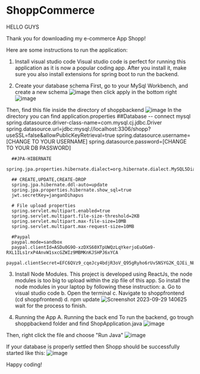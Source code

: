 # ShoppCommerce
HELLO GUYS

Thank you for downloading my e-commerce App Shopp!

Here are some instructions to run the application:

1. Install visual studio code
Visual studio code is perfect for running this application as it is now a popular coding app.
After you install it, make sure you also install extensions for spring boot to run the backend.

2. Create your database schema
First, go to your MySql Workbench, and create a new schema
![image](https://github.com/xernomm/ShoppCommerce/assets/137773855/b60a1220-d8de-4ff1-8214-0147bfa67b1b)
then click apply in the bottom right
![image](https://github.com/xernomm/ShoppCommerce/assets/137773855/1320f954-1d69-4124-b948-05772e3a824e)

Then, find this file inside the directory of shoppbackend
![image](https://github.com/xernomm/ShoppCommerce/assets/137773855/3d2731c0-7400-44b9-8749-8be749e645bd)
In the directory you can find application.properties
      ##Database -- connect mysql
      spring.datasource.driver-class-name=com.mysql.cj.jdbc.Driver
      spring.datasource.url=jdbc:mysql://localhost:3306/shopp?useSSL=false&allowPublicKeyRetrieval=true
      spring.datasource.username=[CHANGE TO YOUR USERNAME]
      spring.datasource.password=[CHANGE TO YOUR DB PASSWORD]
      
      ##JPA-HIBERNATE
      spring.jpa.properties.hibernate.dialect=org.hibernate.dialect.MySQL5Dialect
      
      ## CREATE,UPDATE,CREATE-DROP
      spring.jpa.hibernate.ddl-auto=update
      spring.jpa.properties.hibernate.show_sql=true
      jwt.secretKey=janganDihapus
      
      # File upload properties
      spring.servlet.multipart.enabled=true
      spring.servlet.multipart.file-size-threshold=2KB
      spring.servlet.multipart.max-file-size=10MB
      spring.servlet.multipart.max-request-size=10MB
      
      #Paypal
      paypal.mode=sandbox
      paypal.clientId=ASDu0G9O-xzDXS60XTpUWQzLqYkerjoEuOGm9-RXL1ILs1rxP4AnvW1sxcGZWIz9MBMKnKJSHPJ6xYCA
      paypal.clientSecret=EFC6QVz9_cqeJcy4bdjR3oV_Q95gRyho6rUvSNSYG2K_QJEi_NUOgneLaerDc8khkpQgDrdYw_UJjU7Y

3. Install Node Modules.
This project is developed using ReactJs, the node modules is too big to upload within the zip file of this app.
So install the node modules in your laptop by following these instruction:
 a. Go to visual studio code
 b. Open the terminal
 c. Navigate to shoppfrontend (cd shoppfrontend)
 d. npm update
![Screenshot 2023-09-29 140625](https://github.com/xernomm/ShoppCommerce/assets/137773855/e2663fe0-feae-43cd-a7f0-123fec8847a1)
wait for the process to finish.

4. Running the App
  A. Running the back end
To run the backend, go trough shoppbackend folder and find ShopApplication.java
![image](https://github.com/xernomm/ShoppCommerce/assets/137773855/f0d4fa1b-af53-4e03-b0de-907b3d1307b7)

Then, right click the file and choose "Run Java"
![image](https://github.com/xernomm/ShoppCommerce/assets/137773855/df404fff-24b7-489a-bba9-a831b22aba00)

If your database is properly settled then Shopp should be successfully started like this:
![image](https://github.com/xernomm/ShoppCommerce/assets/137773855/6319a2bc-4d9f-49a8-a484-95ea28f7cb13)

Happy coding!




